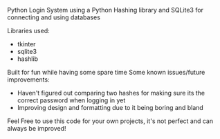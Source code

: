 Python Login System using a Python Hashing library and SQLite3 for connecting and using databases

Libraries used:
- tkinter
- sqlite3
- hashlib

Built for fun while having some spare time
Some known issues/future improvements:
  - Haven't figured out comparing two hashes for making sure its the correct password when logging in yet
  - Improving design and formatting due to it being boring and bland

Feel Free to use this code for your own projects, it's not perfect and can always be improved!
